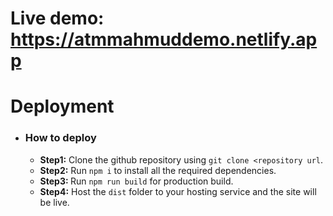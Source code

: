 # Live demo: https://atmmahmuddemo.netlify.app


# Deployment 
 - ### How to deploy
    - <b>Step1:</b> Clone the github repository using `git clone <repository url`.
    - <b>Step2:</b> Run `npm i` to install all the required dependencies.
    - <b>Step3: </b> Run `npm run build` for production build.
    - <b>Step4:</b> Host the `dist` folder to your hosting service and the site will be live.